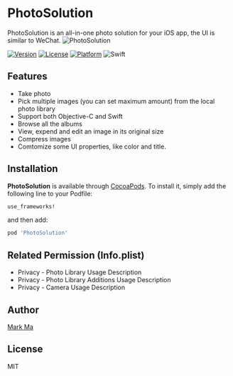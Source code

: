 # PhotoSolution
PhotoSolution is an all-in-one photo solution for your iOS app, the UI is similar to WeChat.
<img src="https://github.com/Mark-Ma-1988/PhotoSolution/blob/master/screenshots/image.png" alt="PhotoSolution"/>

[![Version](https://img.shields.io/cocoapods/v/ImagePicker.svg?style=flat)](http://cocoadocs.org/docsets/ImagePicker)
[![License](https://img.shields.io/cocoapods/l/ImagePicker.svg?style=flat)](http://cocoadocs.org/docsets/ImagePicker)
[![Platform](https://img.shields.io/cocoapods/p/ImagePicker.svg?style=flat)](http://cocoadocs.org/docsets/ImagePicker)
![Swift](https://img.shields.io/badge/%20in-swift%204.0-orange.svg)

## Features
- Take photo
- Pick multiple images (you can set maximum amount) from the local photo library
- Support both Objective-C and Swift
- Browse all the albums
- View, expend and edit an image in its original size
- Compress images
- Comtomize some UI properties, like color and title.

## Installation

**PhotoSolution** is available through [CocoaPods](http://cocoapods.org). To install
it, simply add the following line to your Podfile:

```ruby
use_frameworks!
```
and then add:

```ruby
pod 'PhotoSolution'
```

## Related Permission (Info.plist)
- Privacy - Photo Library Usage Description
- Privacy - Photo Library Additions Usage Description
- Privacy - Camera Usage Description

## Author

[Mark Ma](https://www.linkedin.com/in/xingchen-mark-ma-72a74678/)

## License
MIT

